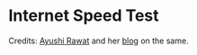 # Internet Speed Test

Credits: [Ayushi Rawat](https://github.com/ayushi7rawat) and her [blog](https://ayushirawat.com/internet-speed-test-using-python) on the same.
